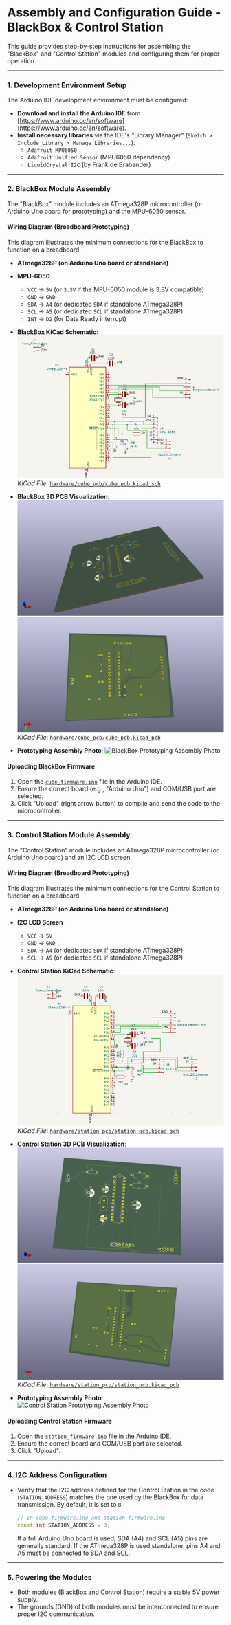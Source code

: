 # Assembly and Configuration Guide - BlackBox & Control Station

This guide provides step-by-step instructions for assembling the "BlackBox" and "Control Station" modules and configuring them for proper operation.

---

### 1. Development Environment Setup

The Arduino IDE development environment must be configured:

* **Download and install the Arduino IDE** from [https://www.arduino.cc/en/software](https://www.arduino.cc/en/software).
* **Install necessary libraries** via the IDE's "Library Manager" (`Sketch > Include Library > Manage Libraries...`):
    * `Adafruit MPU6050`
    * `Adafruit Unified Sensor` (MPU6050 dependency)
    * `LiquidCrystal I2C` (by Frank de Brabander)

---

### 2. BlackBox Module Assembly

The "BlackBox" module includes an ATmega328P microcontroller (or Arduino Uno board for prototyping) and the MPU-6050 sensor.

#### Wiring Diagram (Breadboard Prototyping)

This diagram illustrates the minimum connections for the BlackBox to function on a breadboard.

* **ATmega328P (on Arduino Uno board or standalone)**
* **MPU-6050**
    * `VCC` -> `5V` (or `3.3V` if the MPU-6050 module is 3.3V compatible)
    * `GND` -> `GND`
    * `SDA` -> `A4` (or dedicated `SDA` if standalone ATmega328P)
    * `SCL` -> `A5` (or dedicated `SCL` if standalone ATmega328P)
    * `INT` -> `D2` (for Data Ready interrupt)

* **BlackBox KiCad Schematic**:
    ![BlackBox KiCad Schematic](images/cube_schema.png)
    *KiCad File*: [`hardware/cube_pcb/cube_pcb.kicad_sch`](hardware/cube_pcb/cube_pcb.kicad_sch)

* **BlackBox 3D PCB Visualization**:
    ![BlackBox 3D PCB 1](images/cube_pcb_PCB_3DViewer1.png)
    ![BlackBox 3D PCB 2](images/cube_pcb_PCB_3DViewer2.png)
    *KiCad File*: [`hardware/cube_pcb/cube_pcb.kicad_pcb`](hardware/cube_pcb/cube_pcb.kicad_pcb)

* **Prototyping Assembly Photo**:
    ![BlackBox Prototyping Assembly Photo](images/blackbox_prototyping_photo_placeholder.png)

#### Uploading BlackBox Firmware

1.  Open the [`cube_firmware.ino`](firmware/cube_firmware/cube_firmware.ino) file in the Arduino IDE.
2.  Ensure the correct board (e.g., "Arduino Uno") and COM/USB port are selected.
3.  Click "Upload" (right arrow button) to compile and send the code to the microcontroller.

---

### 3. Control Station Module Assembly

The "Control Station" module includes an ATmega328P microcontroller (or Arduino Uno board) and an I2C LCD screen.

#### Wiring Diagram (Breadboard Prototyping)

This diagram illustrates the minimum connections for the Control Station to function on a breadboard.

* **ATmega328P (on Arduino Uno board or standalone)**
* **I2C LCD Screen**
    * `VCC` -> `5V`
    * `GND` -> `GND`
    * `SDA` -> `A4` (or dedicated `SDA` if standalone ATmega328P)
    * `SCL` -> `A5` (or dedicated `SCL` if standalone ATmega328P)

* **Control Station KiCad Schematic**:
    ![Control Station KiCad Schematic](images/station_schema.png)
    *KiCad File*: [`hardware/station_pcb/station_pcb.kicad_sch`](hardware/station_pcb/station_pcb.kicad_sch)

* **Control Station 3D PCB Visualization**:
    ![Control Station 3D PCB 1](images/station_pcb_PCB_3Dviewer1.png)
    ![Control Station 3D PCB 2](images/station_pcb_PCB_3Dviewer2.png)
    *KiCad File*: [`hardware/station_pcb/station_pcb.kicad_pcb`](hardware/station_pcb/station_pcb.kicad_pcb)

* **Prototyping Assembly Photo**:
    ![Control Station Prototyping Assembly Photo](images/controlstation_prototyping_photo_placeholder.png)

#### Uploading Control Station Firmware

1.  Open the [`station_firmware.ino`](firmware/station_firmware/station_firmware.ino) file in the Arduino IDE.
2.  Ensure the correct board and COM/USB port are selected.
3.  Click "Upload".

---

### 4. I2C Address Configuration

* Verify that the I2C address defined for the Control Station in the code (`STATION_ADDRESS`) matches the one used by the BlackBox for data transmission. By default, it is set to `8`.
    ```cpp
    // In cube_firmware.ino and station_firmware.ino
    const int STATION_ADDRESS = 8;
    ```
    If a full Arduino Uno board is used, SDA (A4) and SCL (A5) pins are generally standard. If the ATmega328P is used standalone, pins A4 and A5 must be connected to SDA and SCL.

---

### 5. Powering the Modules

* Both modules (BlackBox and Control Station) require a stable 5V power supply.
* The grounds (GND) of both modules must be interconnected to ensure proper I2C communication.
